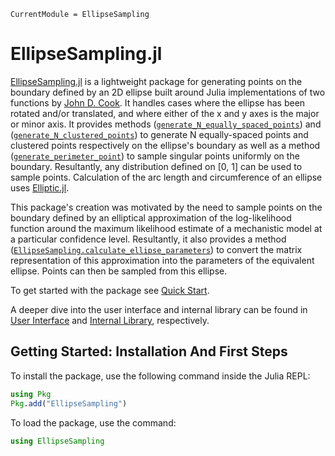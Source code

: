 ```@meta
CurrentModule = EllipseSampling
```

# EllipseSampling.jl

[EllipseSampling.jl](https://github.com/JoelTrent/EllipseSampling.jl) is a lightweight package for generating points on the boundary defined by an 2D ellipse built around Julia implementations of two functions by [John D. Cook](https://www.johndcook.com/blog/2022/11/02/ellipse-rng/). It handles cases where the ellipse has been rotated and/or translated, and where either of the x and y axes is the major or minor axis. It provides methods ([`generate_N_equally_spaced_points`](@ref)) and ([`generate_N_clustered_points`](@ref)) to generate N equally-spaced points and clustered points respectively on the ellipse's boundary as well as a method ([`generate_perimeter_point`](@ref)) to sample singular points uniformly on the boundary. Resultantly, any distribution defined on [0, 1] can be used to sample points. Calculation of the arc length and circumference of an ellipse uses [Elliptic.jl](https://github.com/nolta/Elliptic.jl).

This package's creation was motivated by the need to sample points on the boundary defined by an elliptical approximation of the log-likelihood function around the maximum likelihood estimate of a mechanistic model at a particular confidence level. Resultantly, it also provides a method ([`EllipseSampling.calculate_ellipse_parameters`](@ref)) to convert the matrix representation of this approximation into the parameters of the equivalent ellipse. Points can then be sampled from this ellipse.

To get started with the package see [Quick Start](@ref).

A deeper dive into the user interface and internal library can be found in [User Interface](@ref) and [Internal Library](@ref), respectively.

## Getting Started: Installation And First Steps

To install the package, use the following command inside the Julia REPL:

```julia
using Pkg
Pkg.add("EllipseSampling")
```

To load the package, use the command:

```julia
using EllipseSampling
```